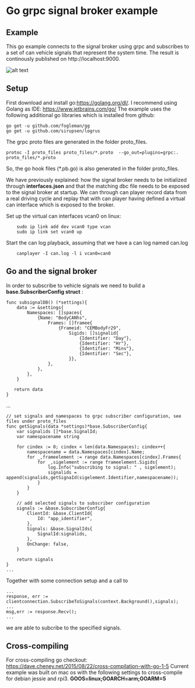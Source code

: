 #  Go grpc signal broker example

## Example

This go example connects to the signal broker using grpc and subscribes to a set of can vehicle signals that represent the system time. The result is continously published on http://localhost:9000. 

![alt text](https://github.com/PeterWinzell/signalbroker-server/blob/go-example/examples/grpc/go/timeSync/printer/screen.png)

## Setup
First download and install go:https://golang.org/dl/. I recommend using Golang as IDE: https://www.jetbrains.com/go/
The example uses the following additional go libraries which is installed from github:

```
go get -u github.com/fogleman/gg
go get -u github.com/sirupsen/logrus
```

The grpc proto files are generated in the folder proto_files.
```
protoc -I proto_files proto_files/*.proto  --go_out=plugins=grpc:. proto_files/*.proto
```
So, the go hook files (*.pb.go) is also generated in the folder proto_files.

We have previously explained:  how the signal broker needs to be initialized through **interfaces.json** and that the matching dbc file needs to be exposed to the signal broker at startup. We can through can player record data from a real driving cycle and replay that with can player having defined a virtual can interface which is exposed to the broker.

Set up the virtual can interfaces vcan0 on linux:

``` 
    sudo ip link add dev vcan0 type vcan
    sudo ip link set vcan0 up
```    
Start the can log playback, assuming that we have a can log named can.log

```
    canplayer -I can.log -l i vcan0=can0
```

  
## Go and the signal broker

In order to subscribe to vehicle signals we need to build a **base.SubscriberConfig struct** :
```
func subsignalDB() (*settings){
	data := &settings{
		Namespaces: []spaces{
			{Name: "BodyCANhs",
				Frames: []framee{
					{Frameid: "CEMBodyFr29",
						Sigids: []signalid{
							{Identifier: "Day"},
							{Identifier: "Hr"},
							{Identifier: "Mins"},
							{Identifier: "Sec"},
						}},
				},
			},
		},
	}

   return data
}
```
...
```
// set signals and namespaces to grpc subscriber configuration, see files under proto_files
func getSignals(data *settings)*base.SubscriberConfig{
	var signalids []*base.SignalId;
	var namespacename string

	for cindex := 0; cindex < len(data.Namespaces); cindex++{
		namespacename = data.Namespaces[cindex].Name;
		for _,frameelement := range data.Namespaces[cindex].Frames{
			for _,sigelement := range frameelement.Sigids{
				log.Info("subscribing to signal: " , sigelement);
				signalids = append(signalids,getSignaId(sigelement.Identifier,namespacename));
			}
		}
	}

	// add selected signals to subscriber configuration
	signals := &base.SubscriberConfig{
		ClientId: &base.ClientId{
			Id: "app_identifier",
		},
		Signals: &base.SignalIds{
			SignalId:signalids,
		},
		OnChange: false,
	}

	return signals
}
...
```
Together with some connection setup and a call to 

```
...
response, err := clientconnection.SubscribeToSignals(context.Background(),signals);
...
msg,err := response.Recv();
...
```
we are able to subcribe to the specified signals.
 
## Cross-compiling 

For cross-compiling go checkout: https://dave.cheney.net/2015/08/22/cross-compilation-with-go-1-5
Current example was built on mac os with the following settings to cross-compile for debian jessie and rpi3.
**GOOS=linux;GOARCH=arm;GOARM=5**
